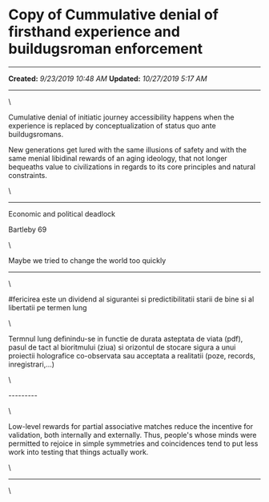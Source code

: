 Copy of Cummulative denial of firsthand experience and buildugsroman enforcement
================================================================================

  -------------- ----------------------
  **Created:**   *9/23/2019 10:48 AM*
  **Updated:**   *10/27/2019 5:17 AM*
  -------------- ----------------------

\

Cumulative denial of initiatic journey accessibility happens when the
experience is replaced by conceptualization of status quo ante
buildugsromans.

New generations get lured with the same illusions of safety and with the
same menial libidinal rewards of an aging ideology, that not longer
bequeaths value to civilizations in regards to its core principles and
natural constraints.

\

------------

Economic and political deadlock

Bartleby 69

\

Maybe we tried to change the world too quickly

---------

\

\#fericirea este un dividend al sigurantei si predictibilitatii starii
de bine si al libertatii pe termen lung

\

Termnul lung definindu-se in functie de durata asteptata de viata (pdf),
pasul de tact al bioritmului (ziua) si orizontul de stocare sigura a
unui proiectii holografice co-observata sau acceptata a realitatii
(poze, records, inregistrari,\...)

\

--------- 

\

Low-level rewards for partial associative matches reduce the incentive
for validation, both internally and externally. Thus, people's whose
minds were permitted to rejoice in simple symmetries and coincidences
tend to put less work into testing that things actually work.

\

---------

\

 
